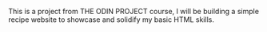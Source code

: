 This is a project from THE ODIN PROJECT course, I will be building a simple
recipe website to showcase and solidify my basic HTML skills.